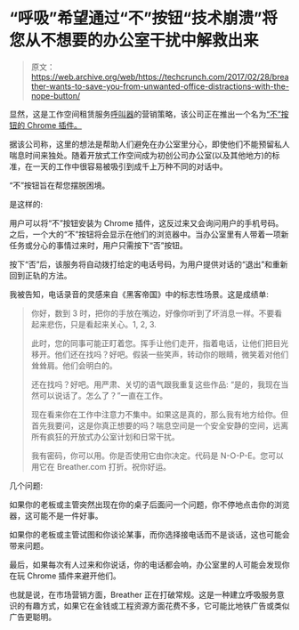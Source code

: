 # “呼吸”希望通过“不”按钮“技术崩溃”将您从不想要的办公室干扰中解救出来

> 原文：<https://web.archive.org/web/https://techcrunch.com/2017/02/28/breather-wants-to-save-you-from-unwanted-office-distractions-with-the-nope-button/>

显然，这是工作空间租赁服务[呼叫器](https://web.archive.org/web/20221206090134/https://breather.com/)的营销策略，该公司正在推出一个名为[“不”按钮的 Chrome 插件。](https://web.archive.org/web/20221206090134/http://nopebutton.com/)

据该公司称，这里的想法是帮助人们避免在办公室里分心，即使他们不能预留私人喘息时间来独处。随着开放式工作空间成为初创公司办公室(以及其他地方)的标准，在一天的工作中很容易被吸引到成千上万种不同的对话中。

“不”按钮旨在帮您摆脱困境。

是这样的:

用户可以将“不”按钮安装为 Chrome 插件，这反过来又会询问用户的手机号码。之后，一个大的“不”按钮将会显示在他们的浏览器中。当办公室里有人带着一项新任务或分心的事情过来时，用户只需按下“否”按钮。

按下“否”后，该服务将自动拨打给定的电话号码，为用户提供对话的“退出”和重新回到正轨的方法。

我被告知，电话录音的灵感来自《黑客帝国》中的标志性场景。这是成绩单:

> 你好，数到 3 时，把你的手放在嘴边，好像你听到了坏消息一样。不要看起来悲伤，只是看起来关心。1, 2, 3.
> 
> 此时，您的同事可能正盯着您。挥手让他们走开，指着电话，让他们把目光移开。他们还在找吗？好吧。假装一些笑声，转动你的眼睛，微笑着对他们耸耸肩。他们会明白的。
> 
> 还在找吗？好吧。用严肃、关切的语气跟我重复这些作品:
> “是的，我现在当然可以说话了。怎么了？”一直在工作。
> 
> 现在看来你在工作中注意力不集中。如果这是真的，那么我有地方给你。但首先我要问，这是你真正想要的吗？喘息空间是一个安全安静的空间，远离所有疯狂的开放式办公室计划和日常干扰。
> 
> 我有密码，你可以用。你是否使用它由你决定。代码是 N-O-P-E。您可以用它在 Breather.com 打折。祝你好运。

几个问题:

如果你的老板或主管突然出现在你的桌子后面问一个问题，你不停地点击你的浏览器，这可能不是一件好事。

如果你的老板或主管试图和你谈论某事，而你选择接电话而不是谈话，这也可能会带来问题。

最后，如果每次有人过来和你说话，你的电话都会响，办公室里的人可能会发现你在玩 Chrome 插件来避开他们。

也就是说，在市场营销方面，Breather 正在打破常规。这是一种建立呼吸服务意识的有趣方式，如果它在金钱或工程资源方面花费不多，它可能比地铁广告或类似广告更聪明。